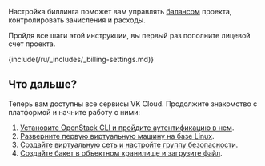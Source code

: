 Настройка биллинга поможет вам управлять [балансом](/ru/intro/billing/concepts/balance) проекта, контролировать зачисления и расходы.

Пройдя все шаги этой инструкции, вы первый раз пополните лицевой счет проекта. 

{include(/ru/_includes/_billing-settings.md)}

## Что дальше?

Теперь вам доступны все сервисы VK Cloud. Продолжите знакомство с платформой и начните работу с ними: 

1. [Установите OpenStack CLI и пройдите аутентификацию в нем](/ru/intro/onboarding/quick-start/cli-install).
1. [Разверните первую виртуальную машину на базе Linux](/ru/intro/onboarding/quick-start/create-vm).
1. [Создайте виртуальную сеть и настройте группу безопасности](/ru/intro/onboarding/quick-start/create-network).
1. [Создайте бакет в объектном хранилище и загрузите файл](/ru/intro/onboarding/quick-start/create-bucket).